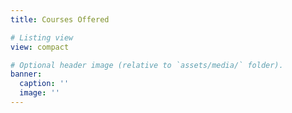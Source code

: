 ```yaml
---
title: Courses Offered

# Listing view
view: compact

# Optional header image (relative to `assets/media/` folder).
banner:
  caption: ''
  image: ''
---
```

